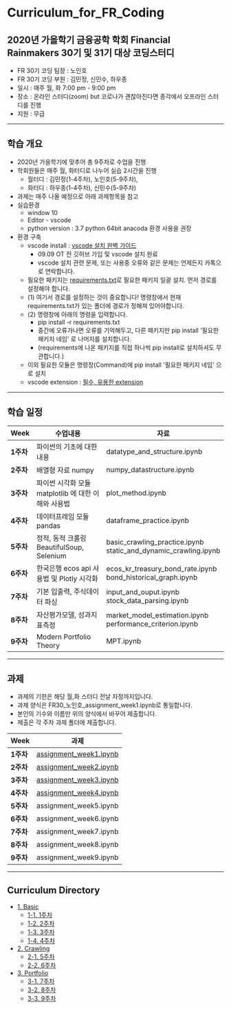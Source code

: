 # Curriculum_for_FR_Coding

## 2020년 가을학기 금융공학 학회 Financial Rainmakers 30기 및 31기 대상 코딩스터디

- FR 30기 코딩 팀장 : 노인호
- FR 30기 코딩 부원 : 김민정, 신민수, 하우종
- 일시 : 매주 월, 화 7:00 pm - 9:00 pm
- 장소 : 온라인 스터디(zoom) but 코로나가 괜찮아진다면 종각에서 오프라인 스터디를 진행
- 지원 : 무급

<hr/>

## 학습 개요

- 2020년 가을학기에 맞추어 총 9주차로 수업을 진행
- 학회원들은 매주 월, 화터디로 나누어 실습 2시간을 진행
  - 월터디 : 김민정(1-4주차), 노인호(5-9주차),
  - 화터디 : 하우종(1-4주차), 신민수(5-9주차)
- 과제는 매주 나올 예정으로 아래 과제항목을 참고
- 실습환경
  - window 10
  - Editor - vscode
  - python version : 3.7 python 64bit anacoda 환경 사용을 권장
- 환경 구축
  - vscode install : [vscode 설치 완벽 가이드](https://www.notion.so/noinho/vscode-254df8598e5442f88862659dd3b057d9)
    - 09.09 OT 전 깃허브 가입 및 vscode 설치 완료
    - vscode 설치 관련 문제, 또는 사용중 오류와 같은 문제는 언제든지 카톡으로 연락합니다.
  - 필요한 패키지는 [requirements.txt](https://github.com/nosy0411/Curriculum_for_FR_Coding/blob/master/requirements.txt)로 필요한 패키지 일괄 설치. 먼저 경로를 설정해야 합니다.<br>
  - (1) 여기서 경로를 설정하는 것이 중요합니다! 명령창에서 현재 requirements.txt가 있는 폴더에 경로가 정해져 있어야합니다.
  - (2) 명령창에 아래의 명령을 입력합니다.
    - pip install -r requirements.txt
    - 중간에 오류가나면 오류를 기억해두고, 다른 패키지만 pip install '필요한 패키지 네임' 로 나머지를 설치합니다.
    - (requirements에 나온 패키지를 직접 하나씩 pip install로 설치하셔도 무관합니다.)
  - 이외 필요한 모듈은 명령창(Command)에 pip install '필요한 패키지 네임' 으로 설치
  - vscode extension : [필수, 유용한 extension](https://www.notion.so/noinho/vscode-extension-27f79093400a4d7e930804c6f81a1196)

<hr/>

## 학습 일정

| Week      | 수업내용                                            | 자료                                                            |
| --------- | --------------------------------------------------- | --------------------------------------------------------------- |
| **1주차** | 파이썬의 기초에 대한 내용                           | datatype_and_structure.ipynb                                    |
| **2주차** | 배열형 자료 numpy                                   | numpy_datastructure.ipynb                                       |
| **3주차** | 파이썬 시각화 모듈 matplotlib 에 대한 이해와 사용법 | plot_method.ipynb                                               |
| **4주차** | 데이터프레임 모듈 pandas                            | dataframe_practice.ipynb                                        |
| **5주차** | 정적, 동적 크롤링 BeautifulSoup, Selenium           | basic_crawling_practice.ipynb<br>static_and_dynamic_crawling.ipynb                               |
| **6주차** | 한국은행 ecos api 사용법 및 Plotly 시각화           | ecos_kr_treasury_bond_rate.ipynb<br>bond_historical_graph.ipynb |
| **7주차** | 기본 입출력, 주식데이터 파싱                        | input_and_ouput.ipynb<br>stock_data_parsing.ipynb               |
| **8주차** | 자산평가모델, 성과지표측정                          | market_model_estimation.ipynb<br>performance_criterion.ipynb    |
| **9주차** | Modern Portfolio Theory                             | MPT.ipynb                                                       |

<hr/>

## 과제

- 과제의 기한은 해당 월,화 스터디 전날 자정까지입니다.
- 과제 양식은 FR30\_노인호\_assignment_week1.ipynb로 통일합니다.
- 본인의 기수와 이름만 위의 양식에서 바꾸어 제출합니다.
- 제출은 각 주차 과제 폴더에 제출합니다.

| Week      | 과제                                                                                                                                             |
| --------- | ------------------------------------------------------------------------------------------------------------------------------------------------ |
| **1주차** | [assignment_week1.ipynb](https://github.com/nosy0411/Curriculum_for_FR_Coding/blob/master/1.%20Basic/1%EC%A3%BC%EC%B0%A8/assignment_week1.ipynb) |
| **2주차** | [assignment_week2.ipynb](https://github.com/nosy0411/Curriculum_for_FR_Coding/blob/master/1.%20Basic/2%EC%A3%BC%EC%B0%A8/assignment_week2.ipynb) |
| **3주차** | [assignment_week3.ipynb](https://github.com/nosy0411/Curriculum_for_FR_Coding/blob/master/1.%20Basic/3%EC%A3%BC%EC%B0%A8/assignment_week3.ipynb) |
| **4주차** | [assignment_week4.ipynb](https://github.com/nosy0411/Curriculum_for_FR_Coding/blob/master/1.%20Basic/4%EC%A3%BC%EC%B0%A8/assignment_week4.ipynb)                                                                                                                           |
| **5주차** | assignment_week5.ipynb                                                                                                                           |
| **6주차** | assignment_week6.ipynb                                                                                                                           |
| **7주차** | assignment_week7.ipynb                                                                                                                           |
| **8주차** | assignment_week8.ipynb                                                                                                                           |
| **9주차** | assignment_week9.ipynb                                                                                                                           |

<hr/>

## Curriculum Directory

- [1. Basic](https://github.com/nosy0411/Curriculum_for_FR_Coding/tree/master/1.%20Basic)
  - [1-1. 1주차](https://github.com/nosy0411/Curriculum_for_FR_Coding/tree/master/1.%20Basic/1%EC%A3%BC%EC%B0%A8)
  - [1-2. 2주차](https://github.com/nosy0411/Curriculum_for_FR_Coding/tree/master/1.%20Basic/2%EC%A3%BC%EC%B0%A8)
  - [1-3. 3주차](https://github.com/nosy0411/Curriculum_for_FR_Coding/tree/master/1.%20Basic/3%EC%A3%BC%EC%B0%A8)
  - [1-4. 4주차](https://github.com/nosy0411/Curriculum_for_FR_Coding/tree/master/1.%20Basic/4%EC%A3%BC%EC%B0%A8)
- [2. Crawling](https://github.com/nosy0411/Curriculum_for_FR_Coding/tree/master/2.%20Crawling)
  - [2-1. 5주차](https://github.com/nosy0411/Curriculum_for_FR_Coding/tree/master/2.%20Crawling/5%EC%A3%BC%EC%B0%A8)
  - [2-2. 6주차](https://github.com/nosy0411/Curriculum_for_FR_Coding/tree/master/2.%20Crawling/6%EC%A3%BC%EC%B0%A8)
- [3. Portfolio](https://github.com/nosy0411/Curriculum_for_FR_Coding/tree/master/3.%20Portfolio)
  - [3-1. 7주차](https://github.com/nosy0411/Curriculum_for_FR_Coding/tree/master/3.%20Portfolio/7%EC%A3%BC%EC%B0%A8)
  - [3-2. 8주차](https://github.com/nosy0411/Curriculum_for_FR_Coding/tree/master/3.%20Portfolio/8%EC%A3%BC%EC%B0%A8)
  - [3-3. 9주차](https://github.com/nosy0411/Curriculum_for_FR_Coding/tree/master/3.%20Portfolio/9%EC%A3%BC%EC%B0%A8)
